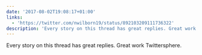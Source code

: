 ```yaml
---
date: '2017-08-02T19:08:17+01:00'
links:
  - 'https://twitter.com/nwilborn19/status/892103209111736322'
description: 'Every story on this thread has great replies. Great work Twittersphere. '
---
```

Every story on this thread has great replies. Great work Twittersphere. 
